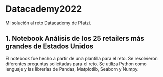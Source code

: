 # Datacademy2022
Mi solución al reto Datacademy de Platzi.

## 1. Notebook Análisis de los 25 retailers más grandes de Estados Unidos
El notebook fue hecho a partir de una plantilla para el reto. Se resolvieron diferentes preguntas solicitadas para el reto. Se utiliza Python como lenguaje y las librerías de Pandas, Matplotlib, Seaborn y Numpy.
